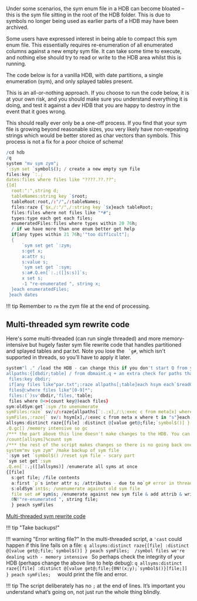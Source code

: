 Under some scenarios, the sym enum file in a HDB can become bloated – this is the sym file sitting in the root of the HDB folder. This is due to symbols no longer being used as earlier parts of a HDB may have been archived.

Some users have expressed interest in being able to compact this sym enum file. This essentially requires re-enumeration of all enumerated columns against a new empty sym file. It can take some time to execute, and nothing else should try to read or write to the HDB area whilst this is running.

The code below is for a vanilla HDB, with date partitions, a single enumeration (sym), and only splayed tables present.

This is an all-or-nothing approach. If you choose to run the code below, it is at your own risk, and you should make sure you understand everything it is doing, and test it against a dev HDB that you are happy to destroy in the event that it goes wrong.

This should really ever only be a one-off process. If you find that your sym file is growing beyond reasonable sizes, you very likely have non-repeating strings which would be better stored as char vectors than symbols. This process is not a fix for a poor choice of schema!
```q
/cd hdb
/q
system "mv sym zym";
`:sym set `symbol$(); / create a new empty sym file
files:key `:.;
dates:files where files like "????.??.??";
{[d]
  root:":",string d;
  tableNames:string key `$root;
  tableRoot:root,/:"/",/:tableNames;
  files:raze {`$x,/:"/",/:string key `$x}each tableRoot;
  files:files where not files like "*#";
  types:type each get each files;
  enumeratedFiles:files where types within 20 76h;
  / if we have more than one enum better get help
  if[any types within 21 76h;'"too difficult"];  
  {
      `sym set get `:zym;
      s:get x;
      a:attr s;
      s:value s;
      `sym set get `:sym;
      s:a#.Q.en[`:.;([]s:s)]`s;
      x set s;
      -1 "re-enumerated ", string x;
  }each enumeratedFiles;
 }each dates
```

!!! tip
    Remember to `rm` the zym file at the end of processing.


## Multi-threaded sym rewrite code

Here's some multi-threaded (can run single threaded) and more memory-intensive but hugely faster sym file rewrite code that handles partitioned and splayed tables and par.txt. 
Note you lose the `` `g#``, which isn't supported in threads, so you’ll have to apply it later.
```q
system"l ." /load the HDB - can change this if you don't start Q from your hdb root
allpaths:{[dbdir;table] / from dbmaint.q + an extra check for paths that exist (to support .Q.bv)
 files:key dbdir;
 if[any files like"par.txt";:raze allpaths[;table]each hsym each`$read0(`)sv dbdir,`par.txt];
 files@:where files like"[0-9]*";
 files:(`)sv'dbdir,'files,'table;
 files where 0<>(count key@)each files}
sym:oldSym:get`:sym /to unenumerate
symFiles:raze` sv/:/:raze{allpaths[`:.;x],/:\:exec c from meta[x] where t in "s"}peach tables[] where {1b~.Q.qp value x}each tables[] /sym files from parted tables
symFiles,:raze{` sv/: hsym[x],/:exec c from meta x where t in "s"}each tables[] where {0b~.Q.qp value x}each tables[] /sym files from splayed tables
allsyms:distinct raze{[file] :distinct @[value get@;file;`symbol$()] } peach symFiles; /symbol files we're dealing with - memory intensive
.Q.gc[] /memory intensive so gc
/*** the part above this line doesn't make changes to the HDB. You can estimate the savings with
/count[allsyms]%count sym
/*** the rest of the script makes changes so there is no going back once you start. There shouldn't be anything writing to the HDB while the script is in progress
system"mv sym zym" /make backup of sym file
`:sym set `symbol$() /reset sym file - scary part
`sym set get`:sym 
.Q.en[`:.;([]allsyms)] /enumerate all syms at once
{[file]
  s:get file; /file contents
  a:first `p`s inter attr s; /attributes - due to no`g# error in threads - this can be just a:attr s if your version of kdb+ does support setting `g# in threads
  s:oldSym`int$s; /unenumerate against old sym file
  file set a#`sym$s; /enumerate against new sym file & add attrib & write to disk
  0N!"re-enumerated ", string file;
  } peach symFiles
```
[<i class="fa fa-download"></i> Multi-threaded sym rewrite code](assets/multi-threaded-sym-rewrite-code.q)

!!! tip "Take backups!"

!!! warning "Error writing file?"
    In the multi-threaded script, a `'cast` could happen if this line fails on a file:
    ```q
    allsyms:distinct raze{[file] :distinct @[value get@;file;`symbol$()] } peach symFiles; 
    /symbol files we're dealing with - memory intensive
    ```
    So perhaps check the integrity of your HDB (perhaps change the above line to help debug):
    ```q
    allsyms:distinct raze{[file] :distinct @[value get@;file;{0N!(x;y);`symbol$()}[file;]] } peach symFiles; 
    ```
    would print the file and error.


!!! tip 
    The script deliberately has no `;` at the end of lines. 
    It’s important you understand what’s going on, not just run the whole thing blindly.

